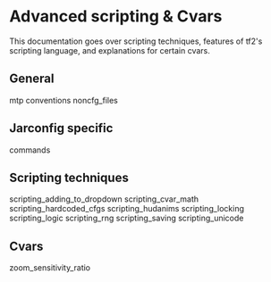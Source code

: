 # Advanced scripting & Cvars

This documentation goes over scripting techniques, features of tf2's scripting language, and explanations for certain cvars.

## General

mtp
conventions
noncfg_files

## Jarconfig specific

commands

## Scripting techniques

scripting_adding_to_dropdown
scripting_cvar_math
scripting_hardcoded_cfgs
scripting_hudanims
scripting_locking
scripting_logic
scripting_rng
scripting_saving
scripting_unicode

## Cvars

zoom_sensitivity_ratio
